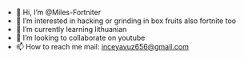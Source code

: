 - 👋 Hi, I’m @Miles-Fortniter
- 👀 I’m interested in hacking or grinding in box fruits also fortnite too
- 🌱 I’m currently learning lithuanian
- 💞️ I’m looking to collaborate on youtube
- 📫 How to reach me mail: inceyavuz656@gmail.com

<!---
Miles-Fortniter/Miles-Fortniter is a ✨ special ✨ repository because its `README.md` (this file) appears on your GitHub profile.
You can click the Preview link to take a look at your changes.
--->
